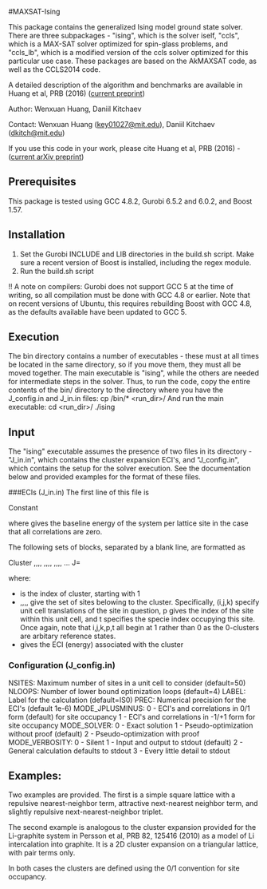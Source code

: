#MAXSAT-Ising

This package contains the generalized Ising model ground
state solver. There are three subpackages - "ising", which is the solver
iself, "ccls", which is a MAX-SAT solver optimized for spin-glass problems,
and "ccls_lb", which is a modified version of the ccls solver optimized for
this particular use case. These packages are based on the AkMAXSAT code, as
well as the CCLS2014 code.


A detailed description of the algorithm and benchmarks are available in 
Huang et al, PRB (2016) ([current preprint](https://arxiv.org/abs/1604.06722))


Author:	Wenxuan Huang, Daniil Kitchaev


Contact: Wenxuan Huang (key01027@mit.edu), Daniil Kitchaev (dkitch@mit.edu)


If you use this code in your work, please cite Huang et al, PRB (2016) -
([current arXiv preprint](https://arxiv.org/abs/1604.06722))

Prerequisites
-------------------------------------------------------------------------------
This package is tested using GCC 4.8.2, Gurobi 6.5.2 and 6.0.2, and Boost 1.57.


Installation
-------------------------------------------------------------------------------
1. Set the Gurobi INCLUDE and LIB directories in the build.sh script. Make sure
	a recent version of Boost is installed, including the regex module.
2. Run the build.sh script

!! A note on compilers: Gurobi does not support GCC 5 at the time of writing, 
so all compilation must be done with GCC 4.8 or earlier. Note that on recent
versions of Ubuntu, this requires rebuilding Boost with GCC 4.8, as the
defaults available have been updated to GCC 5.


Execution
-------------------------------------------------------------------------------
The bin directory contains a number of executables - these must at all times
be located in the same directory, so if you move them, they must all be moved
together. The main executable is "ising", while the others are needed for
intermediate steps in the solver.
Thus, to run the code, copy the entire contents of the bin/ directory to the
directory where you have the J_config.in and J_in.in files:
    cp <ising root>/bin/* <run_dir>/
And run the main executable:
    cd <run_dir>/
    ./ising


Input
-------------------------------------------------------------------------------
The "ising" executable assumes the presence of two files in its directory -
"J_in.in", which contains the cluster expansion ECI's, and "J_config.in",
which contains the setup for the solver execution. See the documentation
below and provided examples for the format of these files.


###ECIs (J_in.in)
The first line of this file is

Constant <E0>

where <E0> gives the baseline energy of the system per lattice site in the case
that all correlations are zero.

The following sets of blocks, separated by a blank line, are formatted as

Cluster <N>
<i0>,<j0>,<k0>,<p0>,<t0> <i1>,<j1>,<k1>,<p1>,<t1> <i2>,<j2>,<k2>,<p2>,<t2> ...
J=<ECI>

where:
- <N> is the index of cluster, starting with 1
- <i0>,<j0>,<k0>,<p0>,<t0> give the set of sites belowing to the cluster.
  Specifically, (i,j,k) specify unit cell translations of the site in question,
  p gives the index of the site within this unit cell, and t specifies the
  specie index occupying this site. Once again, note that i,j,k,p,t all begin
  at 1 rather than 0 as the 0-clusters are arbitary reference states.
- <ECI> gives the ECI (energy) associated with the cluster  

### Configuration (J_config.in)
NSITES: Maximum number of sites in a unit cell to consider (default=50)
NLOOPS: Number of lower bound optimization loops (default=4)
LABEL: Label for the calculation (default=IS0)
PREC: Numerical precision for the ECI's (default 1e-6)
MODE_JPLUSMINUS: 0 - ECI's and correlations in 0/1 form (default) for site
					 occupancy
                 1 - ECI's and correlations in -1/+1 form for site occupancy
MODE_SOLVER: 0 - Exact solution
             1 - Pseudo-optimization without proof (default)
             2 - Pseudo-optimization with proof
MODE_VERBOSITY: 0 - Silent
                1 - Input and output to stdout (default)
                2 - General calculation defaults to stdout
                3 - Every little detail to stdout

Examples:
------------------------------------------------------------------------------
Two examples are provided. The first is a simple square lattice with a
repulsive nearest-neighbor term, attractive next-nearest neighbor term,
and slightly repulsive next-nearest-neighbor triplet.

The second example is analogous to the cluster expansion provided for the
Li-graphite system in Persson et al, PRB 82, 125416 (2010) as a model of Li
intercalation into graphite. It is a 2D cluster expansion on a triangular
lattice, with pair terms only.

In both cases the clusters are defined using the 0/1 convention for site
occupancy.
